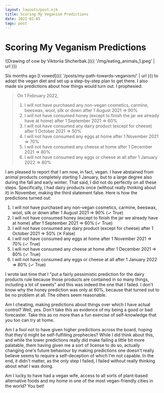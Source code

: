 ```yaml
---
layout: layouts/post.njk
title: Scoring My Veganism Predictions
date: 2022-02-05
tags: post
---
```


# Scoring My Veganism Predictions

![Drawing of cow by Viktoriia Shcherbak.]({{ '/img/eating_animals_1.jpeg' | url }})

Six months ago [I vowed]({{ '/posts/my-path-towards-veganism/' | url }}) to adopt the vegan diet and set up a step-by-step plan to get there. I also made six predictions about how things would turn out. I prophesied:

> On 1 February 2022,
>
> 1. I will not have purchased any non-vegan cosmetics, carmine, beeswax, wool, silk or down after 1 August 2021 ⇒ 90%
> 2. I will not have consumed honey (except to finish the jar we already have at home) after 1 September 2021 ⇒ 60%
> 3. I will not have consumed any dairy product (except for cheese) after 1 October 2021 ⇒ 50%
> 4. I will not have consumed any eggs at home after 1 November 2021 ⇒ 70%
> 5. I will not have consumed any cheese at home after 1 December 2021 ⇒ 80%
> 6. I will not have consumed any eggs or cheese at all after 1 January 2022 ⇒ 80%

I am pleased to report that I am now, in fact, vegan. I have abstained from animal products completely starting 1 January, but to a large degree also during the fall and early winter. That said, I did not do perfectly on all these steps. Specifically, I had dairy products once (without really thinking about it) in November, making the third statement false. Here is how the predictions turned out:

1. I will not have purchased any non-vegan cosmetics, carmine, beeswax, wool, silk or down after 1 August 2021 ⇒ 90% (✓ True)
2. I will not have consumed honey (except to finish the jar we already have at home) after 1 September 2021 ⇒ 60% (✓ True)
3. I will not have consumed any dairy product (except for cheese) after 1 October 2021 ⇒ 50% (✕ False)
4. I will not have consumed any eggs at home after 1 November 2021 ⇒ 70% (✓ True)
5. I will not have consumed any cheese at home after 1 December 2021 ⇒ 80% (✓ True)
6. I will not have consumed any eggs or cheese at all after 1 January 2022 ⇒ 80% (✓ True)

I wrote last time that I "put a fairly pessimistic prediction for the dairy products rule because those products are contained in so many things, including a lot of sweets" and this was indeed the one that I failed. I don't know why the honey prediction was only at 60%, because that turned out to be no problem at all. The others seem reasonable.

Am I cheating, making predictions about things over which I have actual control? Well, yes. Don't take this as evidence of my being a good or bad forecaster. Take this as no more than a fun exercise of self-knowledge that you too can try at home.

Am I a fool not to have given higher predictions across the board, hoping that they'd might be self-fulfilling prophecies? While I did think about this, and while the lower predictions really did make failing a little bit more palatable, them having given me a sort of license to do so, actually changing one's future behaviour by making predictions one doesn't really believe seems to require a self-deception of which I'm not capable. In the end, it didn't matter, as the only step I failed, I failed without really thinking about what I was doing.

Am I lucky to have had a vegan wife, access to all sorts of plant-based alternative foods and my home in one of the most vegan-friendly cities in the world? You bet!
